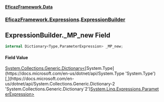 #### [EficazFramework.Data](EficazFrameworkData.md 'EficazFramework Data')
### [EficazFramework.Expressions](EficazFrameworkData.md#EficazFramework.Expressions 'EficazFramework.Expressions').[ExpressionBuilder](EficazFramework.Expressions/ExpressionBuilder.md 'EficazFramework.Expressions.ExpressionBuilder')

## ExpressionBuilder._MP_new Field

```csharp
internal Dictionary<Type,ParameterExpression> _MP_new;
```

#### Field Value
[System.Collections.Generic.Dictionary&lt;](https://docs.microsoft.com/en-us/dotnet/api/System.Collections.Generic.Dictionary-2 'System.Collections.Generic.Dictionary`2')[System.Type](https://docs.microsoft.com/en-us/dotnet/api/System.Type 'System.Type')[,](https://docs.microsoft.com/en-us/dotnet/api/System.Collections.Generic.Dictionary-2 'System.Collections.Generic.Dictionary`2')[System.Linq.Expressions.ParameterExpression](https://docs.microsoft.com/en-us/dotnet/api/System.Linq.Expressions.ParameterExpression 'System.Linq.Expressions.ParameterExpression')[&gt;](https://docs.microsoft.com/en-us/dotnet/api/System.Collections.Generic.Dictionary-2 'System.Collections.Generic.Dictionary`2')